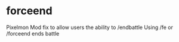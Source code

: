 # forceend
Pixelmon Mod fix to allow users the ability to /endbattle
Using /fe or /forceend ends battle
